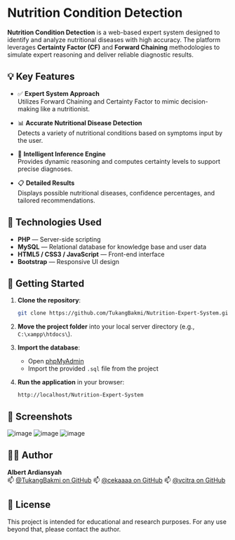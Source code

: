 
# Nutrition Condition Detection

**Nutrition Condition Detection** is a web-based expert system designed to identify and analyze nutritional diseases with high accuracy. The platform leverages **Certainty Factor (CF)** and **Forward Chaining** methodologies to simulate expert reasoning and deliver reliable diagnostic results.

## 💡 Key Features

- ✅ **Expert System Approach**  
  Utilizes Forward Chaining and Certainty Factor to mimic decision-making like a nutritionist.

- 📊 **Accurate Nutritional Disease Detection**  
  Detects a variety of nutritional conditions based on symptoms input by the user.

- 🧠 **Intelligent Inference Engine**  
  Provides dynamic reasoning and computes certainty levels to support precise diagnoses.

- 📋 **Detailed Results**  
  Displays possible nutritional diseases, confidence percentages, and tailored recommendations.

## 🧰 Technologies Used

- **PHP** — Server-side scripting
- **MySQL** — Relational database for knowledge base and user data
- **HTML5 / CSS3 / JavaScript** — Front-end interface
- **Bootstrap** — Responsive UI design

## 🚀 Getting Started

1. **Clone the repository**:
   ```bash
   git clone https://github.com/TukangBakmi/Nutrition-Expert-System.git
   ```

2. **Move the project folder** into your local server directory (e.g., `C:\xampp\htdocs\`).

3. **Import the database**:
   - Open [phpMyAdmin](http://localhost/phpmyadmin)
   - Import the provided `.sql` file from the project

4. **Run the application** in your browser:
   ```
   http://localhost/Nutrition-Expert-System
   ```

## 📸 Screenshots
![image](https://github.com/user-attachments/assets/a5820982-5bb0-4f36-bfd4-b2f97a7513e7)
![image](https://github.com/user-attachments/assets/8da5b926-247b-4664-b99f-73eed1e4235e)
![image](https://github.com/user-attachments/assets/b0b66228-07a3-45e5-844d-e91676b7d373)

## 🙋‍♂️ Author

**Albert Ardiansyah**  
📫 [@TukangBakmi on GitHub](https://github.com/TukangBakmi)
📫 [@cekaaaa on GitHub](https://github.com/cekaaaa)
📫 [@vcitra on GitHub](https://github.com/vcitra)

## 📃 License

This project is intended for educational and research purposes. For any use beyond that, please contact the author.
